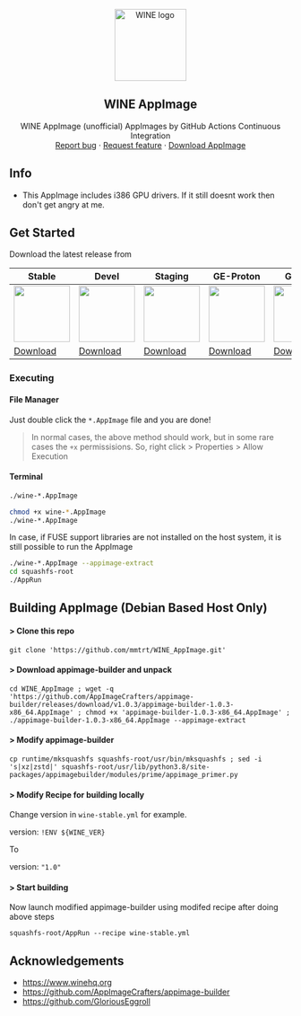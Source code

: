 <p align="center">
    <img src="https://github.com/mmtrt/WINE_AppImage/raw/master/wine.svg" alt="WINE logo" width=128 height=128>

<h2 align="center">WINE AppImage</h2>

  <p align="center">WINE AppImage (unofficial) AppImages by GitHub Actions Continuous Integration
    <br>
    <a href="https://github.com/mmtrt/WINE_AppImage/issues/new">Report bug</a>
    ·
    <a href="https://github.com/mmtrt/WINE_AppImage/issues/new">Request feature</a>
    ·
    <a href="https://github.com/mmtrt/WINE_AppImage/releases">Download AppImage</a>
  </p>
</p>

## Info
 * This AppImage includes i386 GPU drivers. If it still doesnt work then don't get angry at me.

## Get Started

Download the latest release from

| Stable | Devel | Staging | GE-Proton | GE-LoL |
| ------- | --------- | --------- | --------- | --------- |
| <img src="https://github.com/mmtrt/WINE_AppImage/raw/master/wine.svg" height=100> | <img src="https://github.com/mmtrt/WINE_AppImage/raw/master/wine.svg" height=100> | <img src="https://github.com/mmtrt/WINE_AppImage/raw/master/wine.svg" height=100> | <img src="https://github.com/mmtrt/WINE_AppImage/raw/master/wine.svg" height=100> | <img src="https://github.com/mmtrt/WINE_AppImage/raw/master/wine.svg" height=100> |
| [Download](https://github.com/mmtrt/WINE_AppImage/releases/tag/continuous-stable) | [Download](https://github.com/mmtrt/WINE_AppImage/releases/tag/continuous-devel) | [Download](https://github.com/mmtrt/WINE_AppImage/releases/tag/continuous-staging) | [Download](https://github.com/mmtrt/WINE_AppImage/releases/tag/continuous-staging_ge_proton) | [Download](https://github.com/mmtrt/WINE_AppImage/releases/tag/continuous-staging_ge_lol) |


### Executing
#### File Manager
Just double click the `*.AppImage` file and you are done!

> In normal cases, the above method should work, but in some rare cases
the `+x` permissisions. So, right click > Properties > Allow Execution
#### Terminal
```bash
./wine-*.AppImage
```
```bash
chmod +x wine-*.AppImage
./wine-*.AppImage
```

In case, if FUSE support libraries are not installed on the host system, it is
still possible to run the AppImage

```bash
./wine-*.AppImage --appimage-extract
cd squashfs-root
./AppRun
```

## Building AppImage (Debian Based Host Only)

#### > Clone this repo
```
git clone 'https://github.com/mmtrt/WINE_AppImage.git'
```

#### > Download appimage-builder and unpack
```
cd WINE_AppImage ; wget -q 'https://github.com/AppImageCrafters/appimage-builder/releases/download/v1.0.3/appimage-builder-1.0.3-x86_64.AppImage' ; chmod +x 'appimage-builder-1.0.3-x86_64.AppImage' ; ./appimage-builder-1.0.3-x86_64.AppImage --appimage-extract
```

#### > Modify appimage-builder
```
cp runtime/mksquashfs squashfs-root/usr/bin/mksquashfs ; sed -i 's|xz|zstd|' squashfs-root/usr/lib/python3.8/site-packages/appimagebuilder/modules/prime/appimage_primer.py
```

#### > Modify Recipe for building locally
Change version in `wine-stable.yml` for example.

version: `!ENV ${WINE_VER}` 

To

version: `"1.0"`


#### > Start building
Now launch modified appimage-builder using modifed recipe after doing above steps

```
squashfs-root/AppRun --recipe wine-stable.yml
```

## Acknowledgements
* https://www.winehq.org
* https://github.com/AppImageCrafters/appimage-builder
* https://github.com/GloriousEggroll
